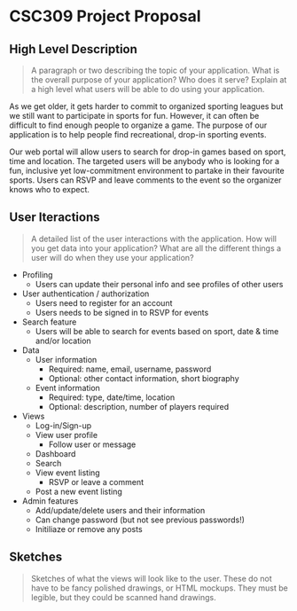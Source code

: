 # CSC309 Project Proposal

## High Level Description 
>A paragraph or two describing the topic of your application. What is the overall purpose of your application? Who does it serve? Explain at a high level what users will be able to do using your application.

As we get older, it gets harder to commit to organized sporting leagues but we still want to participate in sports for fun. However, it can often be difficult to find enough people to organize a game. The purpose of our application is to help people find recreational, drop-in sporting events. 

Our web portal will allow users to search for drop-in games based on sport, time and location. The targeted users will be anybody who is looking for a fun, inclusive yet low-commitment environment to partake in their favourite sports. Users can RSVP and leave comments to the event so the organizer knows who to expect. 

## User Iteractions
>A detailed list of the user interactions with the application. How will you get data into your application? What are all the different things a user will do when they use your application?

- Profiling
    - Users can update their personal info and see profiles of other users 
- User authentication / authorization
    - Users need to register for an account
    - Users needs to be signed in to RSVP for events
- Search feature
    - Users will be able to search for events based on sport, date & time and/or location
- Data
    - User information
        - Required: name, email, username, password
        - Optional: other contact information, short biography
    - Event information 
        - Required: type, date/time, location
        - Optional: description, number of players required
- Views
    - Log-in/Sign-up 
    - View user profile
        - Follow user or message
    - Dashboard
    - Search 
    - View event listing 
        - RSVP or leave a comment
    - Post a new event listing 
- Admin features
    - Add/update/delete users and their information
    - Can change password (but not see previous passwords!)
    - Initiliaze or remove any posts 

## Sketches
>Sketches of what the views will look like to the user. These do not have to be fancy polished drawings, or HTML mockups. They must be legible, but they could be scanned hand drawings.